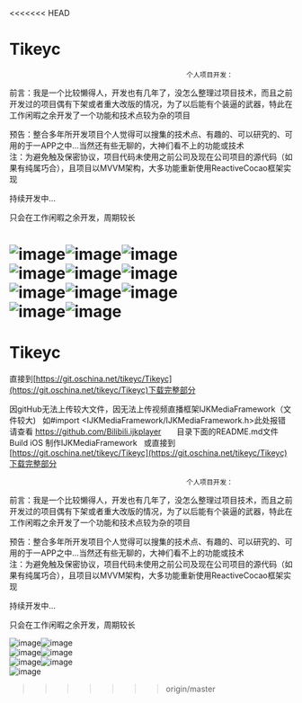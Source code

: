 <<<<<<< HEAD
# Tikeyc

                                                个人项目开发：
前言：我是一个比较懒得人，开发也有几年了，没怎么整理过项目技术，而且之前开发过的项目偶有下架或者重大改版的情况，为了以后能有个装逼的武器，特此在工作闲暇之余开发了一个功能和技术点较为杂的项目                

预告：整合多年所开发项目个人觉得可以搜集的技术点、有趣的、可以研究的、可用的于一APP之中...当然还有些无聊的，大神们看不上的功能或技术          
注：为避免触及保密协议，项目代码未使用之前公司及现在公司项目的源代码（如果有纯属巧合），且项目以MVVM架构，大多功能重新使用ReactiveCocao框架实现

持续开发中...

只会在工作闲暇之余开发，周期较长


![image](https://git.oschina.net/tikeyc/Tikeyc/raw/master/Tikeyc/ReadMe/screen1.gif)![image](https://git.oschina.net/tikeyc/Tikeyc/raw/master/Tikeyc/ReadMe/screen2.gif)![image](https://git.oschina.net/tikeyc/Tikeyc/raw/master/Tikeyc/ReadMe/screen3.gif)      
![image](https://git.oschina.net/tikeyc/Tikeyc/raw/master/Tikeyc/ReadMe/screen4.gif)![image](https://git.oschina.net/tikeyc/Tikeyc/raw/master/Tikeyc/ReadMe/screen5.gif)![image](https://git.oschina.net/tikeyc/Tikeyc/raw/master/Tikeyc/ReadMe/screen6.gif)    
![image](https://git.oschina.net/tikeyc/Tikeyc/raw/master/Tikeyc/ReadMe/screen7.gif)![image](https://git.oschina.net/tikeyc/Tikeyc/raw/master/Tikeyc/ReadMe/screen8.gif)![image](https://git.oschina.net/tikeyc/Tikeyc/raw/master/Tikeyc/ReadMe/screen9.gif)  
![image](https://git.oschina.net/tikeyc/Tikeyc/raw/master/Tikeyc/ReadMe/screen10.gif)![image](https://git.oschina.net/tikeyc/Tikeyc/raw/master/Tikeyc/ReadMe/screen11.gif)
=======
# Tikeyc

直接到[https://git.oschina.net/tikeyc/Tikeyc](https://git.oschina.net/tikeyc/Tikeyc)下载完整部分     

因gitHub无法上传较大文件，因无法上传视频直播框架IJKMediaFramework（文件较大)   
如#import <IJKMediaFramework/IJKMediaFramework.h>此处报错请查看 https://github.com/Bilibili.ijkplayer      
目录下面的README.md文件Build iOS 制作IJKMediaFramework       
或直接到[https://git.oschina.net/tikeyc/Tikeyc](https://git.oschina.net/tikeyc/Tikeyc)下载完整部分      


                                                个人项目开发：
前言：我是一个比较懒得人，开发也有几年了，没怎么整理过项目技术，而且之前开发过的项目偶有下架或者重大改版的情况，为了以后能有个装逼的武器，特此在工作闲暇之余开发了一个功能和技术点较为杂的项目                

预告：整合多年所开发项目个人觉得可以搜集的技术点、有趣的、可以研究的、可用的于一APP之中...当然还有些无聊的，大神们看不上的功能或技术          
注：为避免触及保密协议，项目代码未使用之前公司及现在公司项目的源代码（如果有纯属巧合），且项目以MVVM架构，大多功能重新使用ReactiveCocao框架实现

持续开发中...

只会在工作闲暇之余开发，周期较长
     
![image](https://github.com/tikeyc/Tikeyc/raw/master/Tikeyc/ReadMe/screen1.gif)![image](https://github.com/tikeyc/Tikeyc/raw/master/Tikeyc/ReadMe/screen2.gif)     
![image](https://github.com/tikeyc/Tikeyc/raw/master/Tikeyc/ReadMe/screen3.gif)![image](https://github.com/tikeyc/Tikeyc/raw/master/Tikeyc/ReadMe/screen4.gif)     
![image](https://github.com/tikeyc/Tikeyc/raw/master/Tikeyc/ReadMe/screen5.gif)![image](https://github.com/tikeyc/Tikeyc/raw/master/Tikeyc/ReadMe/screen6.gif)     
![image](https://github.com/tikeyc/Tikeyc/raw/master/Tikeyc/ReadMe/screen7.gif)
>>>>>>> origin/master
